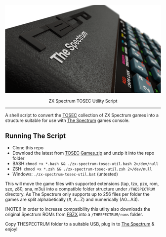 ![ZX Spectrum TOSEC Util](THESPECTRUM.png)

<p align="center">ZX Spectrum TOSEC Utility Script</p>

<hr/>

A shell script to convert the [TOSEC](https://archive.org/details/zx_spectrum_tosec_set_september_2023) collection of ZX Spectrum games into a structure suitable for use with [The Spectrum](https://retrogames.biz/products/thespectrum/) games console.

## Running The Script

- Clone this repo
- Download the latest from [TOSEC](https://archive.org/details/zx_spectrum_tosec_set_september_2023) [Games.zip](https://archive.org/download/zx_spectrum_tosec_set_september_2023/Games.zip) and unzip it into the repo folder
- BASH:`chmod +x *.bash && ./zx-spectrum-tosec-util.bash 2>/dev/null`
- ZSH: `chmod +x *.zsh && ./zx-spectrum-tosec-util.zsh 2>/dev/null`
- Windows: `./zx-spectrum-tosec-util.bat` (untested)

This will move the game files with supported extensions (tap, tzx, pzx, rom, szx, z80, sna, m3u) into a compatible folder structure under `/THESPECTRUM` directory. As The Spectrum only supports up to 256 files per folder the games are split alphabetically (#, A...Z) and numerically (A0...A3).

[NOTE!] In order to increase compatibility this utilty also downloads the original Spectrum ROMs from [FBZX](https://github.com/rastersoft/fbzx) into a `/THESPECTRUM/roms` folder.

Copy THESPECTRUM folder to a suitable USB, plug in to [The Spectrum](https://www.youtube.com/watch?v=EnfQ13nFJYc) & enjoy!
